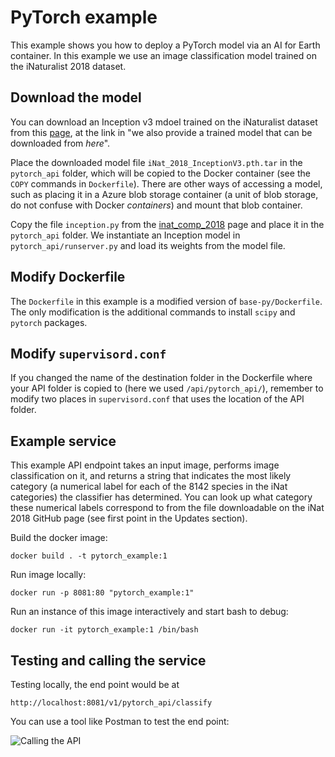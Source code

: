 # PyTorch example

This example shows you how to deploy a PyTorch model via an AI for Earth container. In this example we use an image classification model trained on the iNaturalist 2018 dataset.


## Download the model

You can download an Inception v3 mdoel trained on the iNaturalist dataset from this [page](https://github.com/macaodha/inat_comp_2018), at the link in "we also provide a trained model that can be downloaded from _here_".

Place the downloaded model file `iNat_2018_InceptionV3.pth.tar` in the `pytorch_api` folder, which will be copied to the Docker container (see the `COPY` commands in `Dockerfile`). There are other ways of accessing a model, such as placing it in a Azure blob storage container (a unit of blob storage, do not confuse with Docker _containers_) and mount that blob container.

Copy the file `inception.py` from the [inat_comp_2018](https://github.com/macaodha/inat_comp_2018) page and place it in the `pytorch_api` folder. We instantiate an Inception model in `pytorch_api/runserver.py` and load its weights from the model file.

## Modify Dockerfile

The `Dockerfile` in this example is a modified version of `base-py/Dockerfile`. The only modification is the additional commands to install `scipy` and `pytorch` packages.


## Modify `supervisord.conf`
If you changed the name of the destination folder in the Dockerfile where your API folder is copied to (here we used `/api/pytorch_api/`), remember to modify two places in `supervisord.conf` that uses the location of the API folder.


## Example service

This example API endpoint takes an input image, performs image classification on it, and returns a string that indicates the most likely category (a numerical label for each of the 8142 species in the iNat categories) the classifier has determined. You can look up what category these numerical labels correspond to from the file downloadable on the iNat 2018 GitHub page (see first point in the Updates section).

Build the docker image:
```
docker build . -t pytorch_example:1
```

Run image locally:
```
docker run -p 8081:80 "pytorch_example:1"
```

Run an instance of this image interactively and start bash to debug:
```
docker run -it pytorch_example:1 /bin/bash
```


## Testing and calling the service

Testing locally, the end point would be at

```
http://localhost:8081/v1/pytorch_api/classify
```

You can use a tool like Postman to test the end point:

![Calling the API](../screenshots/postman_pytorch_api.png)

